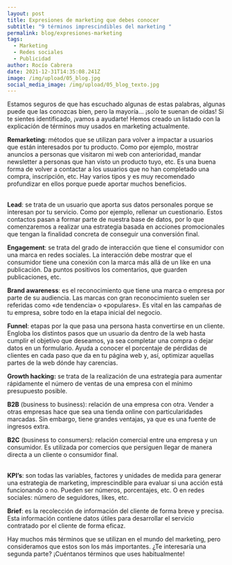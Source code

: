 ```yaml
---
layout: post
title: Expresiones de marketing que debes conocer
subtitle: "9 términos imprescindibles del marketing "
permalink: blog/expresiones-marketing
tags:
  - Marketing
  - Redes sociales
  - Publicidad
author: Rocío Cabrera
date: 2021-12-31T14:35:08.241Z
image: /img/upload/05_blog.jpg
social_media_image: /img/upload/05_blog_texto.jpg
---
```

Estamos seguros de que has escuchado algunas de estas palabras, algunas puede que las conozcas bien, pero la mayoría… ¡solo te suenan de oídas! Si te sientes identificado, ¡vamos a ayudarte! Hemos creado un listado con la explicación de términos muy usados en marketing actualmente.

**Remarketing**: métodos que se utilizan para volver a impactar a usuarios que están interesados por tu producto. Como por ejemplo, mostrar anuncios a personas que visitaron mi web con anterioridad, mandar newsletter a personas que han visto un producto tuyo, etc. Es una buena forma de volver a contactar a los usuarios que no han completado una compra, inscripción, etc. Hay varios tipos y es muy recomendado profundizar en ellos porque puede aportar muchos beneficios.

**\
Lead**: se trata de un usuario que aporta sus datos personales porque se interesan por tu servicio. Como por ejemplo, rellenar un cuestionario. Estos contactos pasan a formar parte de nuestra base de datos, por lo que comenzaremos a realizar una estrategia basada en acciones promocionales que tengan la finalidad concreta de conseguir una conversión final.

**Engagement**: se trata del grado de interacción que tiene el consumidor con una marca en redes sociales. La interacción debe mostrar que el consumidor tiene una conexión con la marca más allá de un like en una publicación. Da puntos positivos los comentarios, que guarden publicaciones, etc. 

**Brand awareness**: es el reconocimiento que tiene una marca o empresa por parte de su audiencia. Las marcas con gran reconocimiento suelen ser referidas como «de tendencia» o «populares». Es vital en las campañas de tu empresa, sobre todo en la etapa inicial del negocio.

**Funnel**: etapas por la que pasa una persona hasta convertirse en un cliente. Engloba los distintos pasos que un usuario da dentro de la web hasta cumplir el objetivo que deseamos, ya sea completar una compra o dejar datos en un formulario. Ayuda a conocer el porcentaje de pérdidas de clientes en cada paso que da en tu página web y, así, optimizar aquellas partes de la web dónde hay carencias. 

**Growth hacking:** se trata de la realización de una estrategia para aumentar rápidamente el número de ventas de una empresa con el mínimo presupuesto posible.

**B2B** (business to business): relación de una empresa con otra. Vender a otras empresas hace que sea una tienda online con particularidades marcadas. Sin embargo, tiene grandes ventajas, ya que es una fuente de ingresos extra.

**B2C** (business to consumers): relación comercial entre una empresa y un consumidor. Es utilizada por comercios que persiguen llegar de manera directa a un cliente o consumidor final.

**\
KPI’s**: son todas las variables, factores y unidades de medida para generar una estrategia de marketing, imprescindible para evaluar si una acción está funcionando o no. Pueden ser números, porcentajes, etc. O en redes sociales: número de seguidores, likes, etc. 

**Brief**: es la recolección de información del cliente de forma breve y precisa. Esta información contiene datos útiles para desarrollar el servicio contratado por el cliente de forma eficaz.

Hay muchos más términos que se utilizan en el mundo del marketing, pero consideramos que estos son los más importantes. ¿Te interesaría una segunda parte? ¡Cuéntanos términos que uses habitualmente!